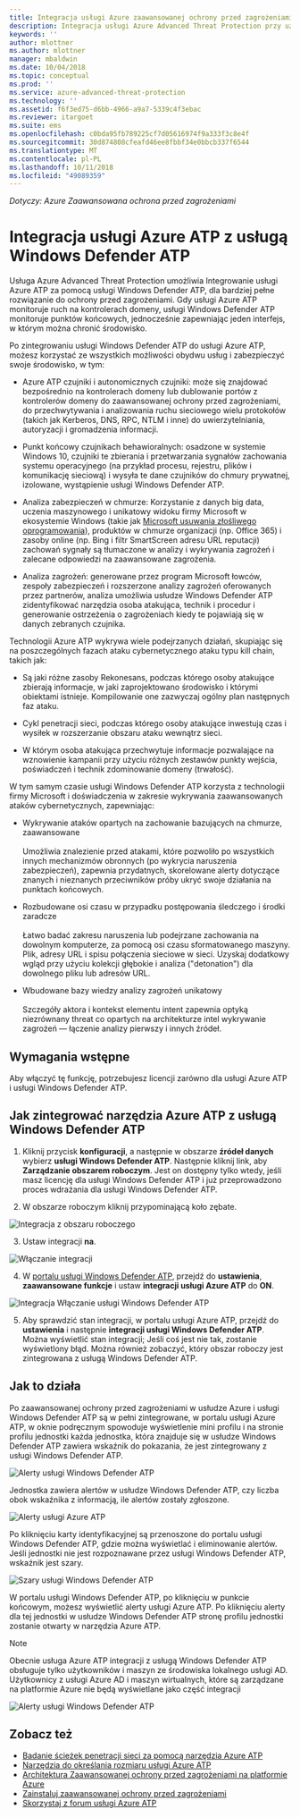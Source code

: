 ```yaml
---
title: Integracja usługi Azure zaawansowanej ochrony przed zagrożeniami w usłudze Windows Defender ATP | Dokumentacja firmy Microsoft
description: Integracja usługi Azure Advanced Threat Protection przy użyciu usługi Windows Defender ATP dla zasięgu wykrywania zagrożeń pełne
keywords: ''
author: mlottner
ms.author: mlottner
manager: mbaldwin
ms.date: 10/04/2018
ms.topic: conceptual
ms.prod: ''
ms.service: azure-advanced-threat-protection
ms.technology: ''
ms.assetid: f6f3ed75-d6bb-4966-a9a7-5339c4f3ebac
ms.reviewer: itargoet
ms.suite: ems
ms.openlocfilehash: c0bda95fb789225cf7d05616974f9a333f3c8e4f
ms.sourcegitcommit: 30d874808cfeafd46ee8fbbf34e0bbcb337f6544
ms.translationtype: MT
ms.contentlocale: pl-PL
ms.lasthandoff: 10/11/2018
ms.locfileid: "49089359"
---
```

*Dotyczy: Azure Zaawansowana ochrona przed zagrożeniami*

# <a name="integrate-azure-atp-with-windows-defender-atp"></a>Integracja usługi Azure ATP z usługą Windows Defender ATP

Usługa Azure Advanced Threat Protection umożliwia Integrowanie usługi Azure ATP za pomocą usługi Windows Defender ATP, dla bardziej pełne rozwiązanie do ochrony przed zagrożeniami. Gdy usługi Azure ATP monitoruje ruch na kontrolerach domeny, usługi Windows Defender ATP monitoruje punktów końcowych, jednocześnie zapewniając jeden interfejs, w którym można chronić środowisko.

Po zintegrowaniu usługi Windows Defender ATP do usługi Azure ATP, możesz korzystać ze wszystkich możliwości obydwu usług i zabezpieczyć swoje środowisko, w tym:

- Azure ATP czujniki i autonomicznych czujniki: może się znajdować bezpośrednio na kontrolerach domeny lub dublowanie portów z kontrolerów domeny do zaawansowanej ochrony przed zagrożeniami, do przechwytywania i analizowania ruchu sieciowego wielu protokołów (takich jak Kerberos, DNS, RPC, NTLM i inne) do uwierzytelniania, autoryzacji i gromadzenia informacji. 

-   Punkt końcowy czujnikach behawioralnych: osadzone w systemie Windows 10, czujniki te zbierania i przetwarzania sygnałów zachowania systemu operacyjnego (na przykład procesu, rejestru, plików i komunikację sieciową) i wysyła te dane czujników do chmury prywatnej, izolowane, wystąpienie usługi Windows Defender ATP.

- Analiza zabezpieczeń w chmurze: Korzystanie z danych big data, uczenia maszynowego i unikatowy widoku firmy Microsoft w ekosystemie Windows (takie jak [Microsoft usuwania złośliwego oprogramowania](https://www.microsoft.com/download/malicious-software-removal-tool-details.aspx)), produktów w chmurze organizacji (np. Office 365) i zasoby online (np. Bing i filtr SmartScreen adresu URL reputacji) zachowań sygnały są tłumaczone w analizy i wykrywania zagrożeń i zalecane odpowiedzi na zaawansowane zagrożenia.

- Analiza zagrożeń: generowane przez program Microsoft łowców, zespoły zabezpieczeń i rozszerzone analizy zagrożeń oferowanych przez partnerów, analiza umożliwia usłudze Windows Defender ATP zidentyfikować narzędzia osoba atakująca, technik i procedur i generowanie ostrzeżenia o zagrożeniach kiedy te pojawiają się w danych zebranych czujnika.

Technologii Azure ATP wykrywa wiele podejrzanych działań, skupiając się na poszczególnych fazach ataku cybernetycznego ataku typu kill chain, takich jak:

- Są jaki różne zasoby Rekonesans, podczas którego osoby atakujące zbierają informacje, w jaki zaprojektowano środowisko i którymi obiektami istnieje. Kompilowanie one zazwyczaj ogólny plan następnych faz ataku.

- Cykl penetracji sieci, podczas którego osoby atakujące inwestują czas i wysiłek w rozszerzanie obszaru ataku wewnątrz sieci.

- W którym osoba atakująca przechwytuje informacje pozwalające na wznowienie kampanii przy użyciu różnych zestawów punkty wejścia, poświadczeń i technik zdominowanie domeny (trwałość).

W tym samym czasie usługi Windows Defender ATP korzysta z technologii firmy Microsoft i doświadczenia w zakresie wykrywania zaawansowanych ataków cybernetycznych, zapewniając:

- Wykrywanie ataków opartych na zachowanie bazujących na chmurze, zaawansowane<br></br>Umożliwia znalezienie przed atakami, które pozwoliło po wszystkich innych mechanizmów obronnych (po wykrycia naruszenia zabezpieczeń), zapewnia przydatnych, skorelowane alerty dotyczące znanych i nieznanych przeciwników próby ukryć swoje działania na punktach końcowych.

- Rozbudowane osi czasu w przypadku postępowania śledczego i środki zaradcze<br></br>Łatwo badać zakresu naruszenia lub podejrzane zachowania na dowolnym komputerze, za pomocą osi czasu sformatowanego maszyny. Plik, adresy URL i spisu połączenia sieciowe w sieci. Uzyskaj dodatkowy wgląd przy użyciu kolekcji głębokie i analiza ("detonation") dla dowolnego pliku lub adresów URL.

- Wbudowane bazy wiedzy analizy zagrożeń unikatowy<br></br>Szczegóły aktora i kontekst elementu intent zapewnia optyką niezrównany threat co opartych na architekturze intel wykrywanie zagrożeń — łączenie analizy pierwszy i innych źródeł.

## <a name="prerequisites"></a>Wymagania wstępne

Aby włączyć tę funkcję, potrzebujesz licencji zarówno dla usługi Azure ATP i usługi Windows Defender ATP. 


## <a name="how-to-integrate-azure-atp-with-windows-defender-atp"></a>Jak zintegrować narzędzia Azure ATP z usługą Windows Defender ATP

1. Kliknij przycisk **konfiguracji**, a następnie w obszarze **źródeł danych** wybierz **usługi Windows Defender ATP**. Następnie kliknij link, aby **Zarządzanie obszarem roboczym**. Jest on dostępny tylko wtedy, jeśli masz licencję dla usługi Windows Defender ATP i już przeprowadzono proces wdrażania dla usługi Windows Defender ATP. 

2. W obszarze roboczym kliknij przypominającą koło zębate.

 ![Integracja z obszaru roboczego](./media/edit-workspace.png)
 
3. Ustaw integracji **na**. 

 ![Włączanie integracji](./media/enable-integration.png)

4. W [portalu usługi Windows Defender ATP](https://securitycenter.windows.com/preferences/advanced), przejdź do **ustawienia**, **zaawansowane funkcje** i ustaw **integracji usługi Azure ATP** do  **ON**. 

 ![Integracja Włączanie usługi Windows Defender ATP](./media/wd-atp-enable.png)

5. Aby sprawdzić stan integracji, w portalu usługi Azure ATP, przejdź do **ustawienia** i następnie **integracji usługi Windows Defender ATP**. Można wyświetlić stan integracji; Jeśli coś jest nie tak, zostanie wyświetlony błąd. Można również zobaczyć, który obszar roboczy jest zintegrowana z usługą Windows Defender ATP.

## <a name="how-it-works"></a>Jak to działa

Po zaawansowanej ochrony przed zagrożeniami w usłudze Azure i usługi Windows Defender ATP są w pełni zintegrowane, w portalu usługi Azure ATP, w oknie podręcznym spowoduje wyświetlenie mini profilu i na stronie profilu jednostki każda jednostka, która znajduje się w usłudze Windows Defender ATP zawiera wskaźnik do pokazania, że jest zintegrowany z usługi Windows Defender ATP. 

 ![Alerty usługi Windows Defender ATP](./media/profile-alerts-wd.png)

Jednostka zawiera alertów w usłudze Windows Defender ATP, czy liczba obok wskaźnika z informacją, ile alertów zostały zgłoszone.

 ![Alerty usługi Azure ATP](./media/atp-integrated-wd-icon-alerts.png)

Po kliknięciu karty identyfikacyjnej są przenoszone do portalu usługi Windows Defender ATP, gdzie można wyświetlać i eliminowanie alertów. Jeśli jednostki nie jest rozpoznawane przez usługi Windows Defender ATP, wskaźnik jest szary. 

 ![Szary usługi Windows Defender ATP](./media/wd-grey.png)

W portalu usługi Windows Defender ATP, po kliknięciu w punkcie końcowym, możesz wyświetlić alerty usługi Azure ATP. Po kliknięciu alerty dla tej jednostki w usłudze Windows Defender ATP stronę profilu jednostki zostanie otwarty w narzędzia Azure ATP. 
 
 > [!NOTE]
 > Obecnie usługa Azure ATP integracji z usługą Windows Defender ATP obsługuje tylko użytkowników i maszyn ze środowiska lokalnego usługi AD. Użytkownicy z usługi Azure AD i maszyn wirtualnych, które są zarządzane na platformie Azure nie będą wyświetlane jako część integracji 

![Alerty usługi Windows Defender ATP](./media/wd-atp-alerts.png)


## <a name="see-also"></a>Zobacz też

- [Badanie ścieżek penetracji sieci za pomocą narzędzia Azure ATP](use-case-lateral-movement-path.md)
- [Narzędzia do określania rozmiaru usługi Azure ATP](http://aka.ms/aatpsizingtool)
- [Architektura Zaawansowanej ochrony przed zagrożeniami na platformie Azure](atp-architecture.md)
- [Zainstaluj zaawansowanej ochrony przed zagrożeniami](install-atp-step1.md)
- [Skorzystaj z forum usługi Azure ATP](https://aka.ms/azureatpcommunity)

